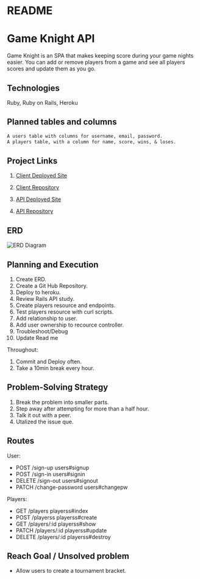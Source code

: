 # README

# Game Knight API
Game Knight is an SPA that makes keeping score during your game nights easier.
You can add or remove players from a game and see all players scores and update them as you go.

## Technologies
  Ruby, Ruby on Rails, Heroku

## Planned tables and columns

```md
A users table with columns for username, email, password.
A players table, with a column for name, score, wins, & loses.
```

## Project Links
1. [Client Deployed Site](https://nathanfee.github.io/game-knight-client/#/)

2. [Client Repository](https://github.com/NathanFee/game-knight-client)

3. [API Deployed Site](https://game-knight-api.herokuapp.com/)

4. [API Repository](https://github.com/NathanFee/game-knight-api)

## ERD
![ERD Diagram](https://i.imgur.com/hKgUTuD.png)

## Planning and Execution
1. Create ERD.
2. Create a Git Hub Repository.
3. Deploy to heroku.
3. Review Rails API study.
4. Create players resource and endpoints.
5. Test players resource with curl scripts.
6. Add relationship to user.
7. Add user ownership to recource controller.
8. Troubleshoot/Debug
9. Update Read me

Throughout:
1. Commit and Deploy often.
2. Take a 10min break every hour.

## Problem-Solving Strategy
1. Break the problem into smaller parts.
2. Step away after attempting for more than a half hour.
3. Talk it out with a peer.
4. Utalized the issue que.

## Routes
User:
 * POST /sign-up     users#signup
 * POST /sign-in     users#signin
 * DELETE /sign-out  users#signout
 * PATCH /change-password  users#changepw

Players:
 * GET    /players     playerss#index
 * POST /playerss  playerss#create
 * GET    /players/:id     playerss#show
 * PATCH    /players/:id     playerss#update
 * DELETE /players/:id  playerss#destroy

## Reach Goal / Unsolved problem
- Allow users to create a tournament bracket.
